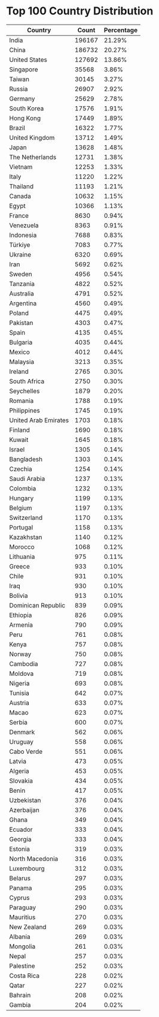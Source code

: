 # Top 100 Country Distribution
| Country | Count | Percentage |
|----|----|----|
| India | 196167 | 21.29% |
| China | 186732 | 20.27% |
| United States | 127692 | 13.86% |
| Singapore | 35568 | 3.86% |
| Taiwan | 30145 | 3.27% |
| Russia | 26907 | 2.92% |
| Germany | 25629 | 2.78% |
| South Korea | 17576 | 1.91% |
| Hong Kong | 17449 | 1.89% |
| Brazil | 16322 | 1.77% |
| United Kingdom | 13712 | 1.49% |
| Japan | 13628 | 1.48% |
| The Netherlands | 12731 | 1.38% |
| Vietnam | 12253 | 1.33% |
| Italy | 11220 | 1.22% |
| Thailand | 11193 | 1.21% |
| Canada | 10632 | 1.15% |
| Egypt | 10366 | 1.13% |
| France | 8630 | 0.94% |
| Venezuela | 8363 | 0.91% |
| Indonesia | 7688 | 0.83% |
| Türkiye | 7083 | 0.77% |
| Ukraine | 6320 | 0.69% |
| Iran | 5692 | 0.62% |
| Sweden | 4956 | 0.54% |
| Tanzania | 4822 | 0.52% |
| Australia | 4791 | 0.52% |
| Argentina | 4560 | 0.49% |
| Poland | 4475 | 0.49% |
| Pakistan | 4303 | 0.47% |
| Spain | 4135 | 0.45% |
| Bulgaria | 4035 | 0.44% |
| Mexico | 4012 | 0.44% |
| Malaysia | 3213 | 0.35% |
| Ireland | 2765 | 0.30% |
| South Africa | 2750 | 0.30% |
| Seychelles | 1879 | 0.20% |
| Romania | 1788 | 0.19% |
| Philippines | 1745 | 0.19% |
| United Arab Emirates | 1703 | 0.18% |
| Finland | 1690 | 0.18% |
| Kuwait | 1645 | 0.18% |
| Israel | 1305 | 0.14% |
| Bangladesh | 1303 | 0.14% |
| Czechia | 1254 | 0.14% |
| Saudi Arabia | 1237 | 0.13% |
| Colombia | 1232 | 0.13% |
| Hungary | 1199 | 0.13% |
| Belgium | 1197 | 0.13% |
| Switzerland | 1170 | 0.13% |
| Portugal | 1158 | 0.13% |
| Kazakhstan | 1140 | 0.12% |
| Morocco | 1068 | 0.12% |
| Lithuania | 975 | 0.11% |
| Greece | 933 | 0.10% |
| Chile | 931 | 0.10% |
| Iraq | 930 | 0.10% |
| Bolivia | 913 | 0.10% |
| Dominican Republic | 839 | 0.09% |
| Ethiopia | 826 | 0.09% |
| Armenia | 790 | 0.09% |
| Peru | 761 | 0.08% |
| Kenya | 757 | 0.08% |
| Norway | 750 | 0.08% |
| Cambodia | 727 | 0.08% |
| Moldova | 719 | 0.08% |
| Nigeria | 693 | 0.08% |
| Tunisia | 642 | 0.07% |
| Austria | 633 | 0.07% |
| Macao | 623 | 0.07% |
| Serbia | 600 | 0.07% |
| Denmark | 562 | 0.06% |
| Uruguay | 558 | 0.06% |
| Cabo Verde | 551 | 0.06% |
| Latvia | 473 | 0.05% |
| Algeria | 453 | 0.05% |
| Slovakia | 434 | 0.05% |
| Benin | 417 | 0.05% |
| Uzbekistan | 376 | 0.04% |
| Azerbaijan | 376 | 0.04% |
| Ghana | 349 | 0.04% |
| Ecuador | 333 | 0.04% |
| Georgia | 333 | 0.04% |
| Estonia | 319 | 0.03% |
| North Macedonia | 316 | 0.03% |
| Luxembourg | 312 | 0.03% |
| Belarus | 297 | 0.03% |
| Panama | 295 | 0.03% |
| Cyprus | 293 | 0.03% |
| Paraguay | 290 | 0.03% |
| Mauritius | 270 | 0.03% |
| New Zealand | 269 | 0.03% |
| Albania | 269 | 0.03% |
| Mongolia | 261 | 0.03% |
| Nepal | 257 | 0.03% |
| Palestine | 252 | 0.03% |
| Costa Rica | 228 | 0.02% |
| Qatar | 227 | 0.02% |
| Bahrain | 208 | 0.02% |
| Gambia | 204 | 0.02% |
